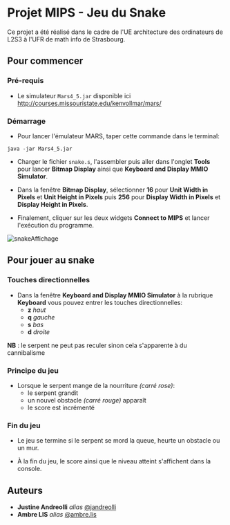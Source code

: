 # Projet MIPS - Jeu du Snake

Ce projet a été réalisé dans le cadre de l'UE architecture des ordinateurs de L2S3 à l'UFR de math info de Strasbourg.

## Pour commencer

### Pré-requis

- Le simulateur ``Mars4_5.jar`` disponible ici http://courses.missouristate.edu/kenvollmar/mars/


### Démarrage

- Pour lancer l'émulateur MARS, taper cette commande dans le terminal:

```
java -jar Mars4_5.jar
```

- Charger le fichier ``snake.s``, l'assembler puis aller dans l'onglet **Tools** pour lancer **Bitmap Display** ainsi que **Keyboard and Display MMIO Simulator**.

- Dans la fenêtre **Bitmap Display**, sélectionner **16** pour **Unit Width in Pixels** et **Unit Height in Pixels** puis **256** pour **Display Width in Pixels** et **Display Height in Pixels**.

- Finalement, cliquer sur les deux widgets **Connect to MIPS** et lancer l'exécution du programme.

![snakeAffichage](/uploads/32811232d35b303741cc5261bb467099/snakeAffichage.png)

## Pour jouer au snake

### Touches directionnelles

- Dans la fenêtre **Keyboard and Display MMIO Simulator** à la rubrique **Keyboard** vous pouvez entrer les touches directionnelles:
	+ **z** _haut_ 
	+ **q** _gauche_
	+ **s** _bas_
	+ **d** _droite_
	
**NB** : le serpent ne peut pas reculer sinon cela s'apparente à du cannibalisme

### Principe du jeu

- Lorsque le serpent mange de la nourriture _(carré rose)_:
	+ le serpent grandit
	+ un nouvel obstacle _(carré rouge)_ apparaît 
	+ le score est incrémenté

### Fin du jeu
- Le jeu se termine si le serpent se mord la queue, heurte un obstacle ou un mur. 

- À la fin du jeu, le score ainsi que le niveau atteint s'affichent dans la console.


## Auteurs

* **Justine Andreolli**  _alias_ [@jandreolli](https://git.unistra.fr/jandreolli)
* **Ambre LIS**  _alias_ [@ambre.lis](https://git.unistra.fr/ambre.lis)






